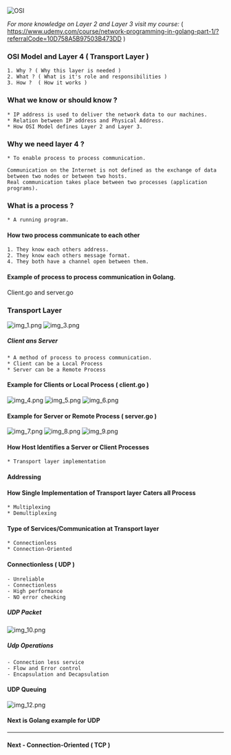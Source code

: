 ![OSI](https://github.com/rajnikant12345/npwg/blob/main/ch00/image-201.png?raw=true)

*For more knowledge on Layer 2 and Layer 3 visit my course:*
( https://www.udemy.com/course/network-programming-in-golang-part-1/?referralCode=10D758A5B97503B473DD  )



### OSI Model and Layer 4 ( Transport Layer )

    1. Why ? ( Why this layer is needed )
    2. What ? ( What is it's role and responsibilities )
    3. How ?  ( How it works )

### What we know or should know ?
    * IP address is used to deliver the network data to our machines.
    * Relation between IP address and Physical Address.
    * How OSI Model defines Layer 2 and Layer 3.


### Why we need layer 4 ?
    * To enable process to process communication.

```
Communication on the Internet is not defined as the exchange of data between two nodes or between two hosts. 
Real communication takes place between two processes (application programs).
```

### What is a process ?
    * A running program.

#### How two process communicate to each other
    1. They know each others address.
    2. They know each others message format.
    4. They both have a channel open between them.

#### Example of process to process communication in Golang.

Client.go and server.go


### Transport Layer



![img_1.png](img_1.png)
![img_3.png](img_3.png)

##### Client ans Server
    * A method of process to process communication.
    * Client can be a Local Process
    * Server can be a Remote Process


#### Example for Clients or Local Process ( client.go )
![img_4.png](img_4.png) ![img_5.png](img_5.png)  ![img_6.png](img_6.png)

#### Example for Server or Remote Process ( server.go )
![img_7.png](img_7.png) ![img_8.png](img_8.png) ![img_9.png](img_9.png)

#### How Host Identifies a Server or Client Processes 
    * Transport layer implementation

#### Addressing 
    
    

#### How Single Implementation of Transport layer Caters all Process
    * Multiplexing 
    * Demultiplexing

#### Type of Services/Communication at Transport layer
    * Connectionless
    * Connection-Oriented

#### Connectionless ( UDP )
    - Unreliable
    - Connectionless
    - High performance
    - NO error checking

##### UDP Packet

![img_10.png](img_10.png)

##### Udp Operations
    - Connection less service
    - Flow and Error control
    - Encapsulation and Decapsulation

#### UDP Queuing
![img_12.png](img_12.png)

#### Next is Golang example for UDP
----------------------------------------------


#### Next - Connection-Oriented ( TCP )

